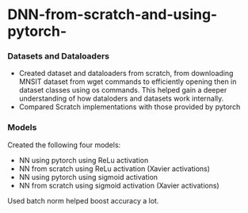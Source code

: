 # DNN-from-scratch-and-using-pytorch-

### Datasets and Dataloaders
- Created dataset and dataloaders from scratch, from downloading MNSIT dataset from wget commands to efficiently opening then in dataset classes using os commands. This helped gain a deeper understanding of how dataloders and datasets work internally.
- Compared Scratch implementations with those provided by pytorch

### Models
Created the following four models:
- NN using pytorch using ReLu activation
- NN from scratch using ReLu activation (Xavier activations)
- NN using pytorch using sigmoid activation
- NN from scratch using sigmoid activation (Xavier activations)

Used batch norm helped boost accuracy a lot.
